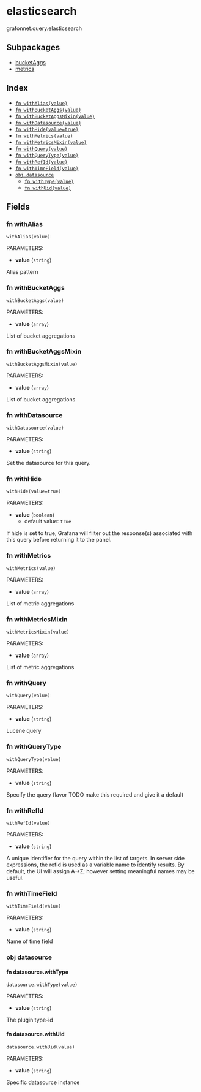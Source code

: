 # elasticsearch

grafonnet.query.elasticsearch

## Subpackages

* [bucketAggs](bucketAggs/index.md)
* [metrics](metrics/index.md)

## Index

* [`fn withAlias(value)`](#fn-withalias)
* [`fn withBucketAggs(value)`](#fn-withbucketaggs)
* [`fn withBucketAggsMixin(value)`](#fn-withbucketaggsmixin)
* [`fn withDatasource(value)`](#fn-withdatasource)
* [`fn withHide(value=true)`](#fn-withhide)
* [`fn withMetrics(value)`](#fn-withmetrics)
* [`fn withMetricsMixin(value)`](#fn-withmetricsmixin)
* [`fn withQuery(value)`](#fn-withquery)
* [`fn withQueryType(value)`](#fn-withquerytype)
* [`fn withRefId(value)`](#fn-withrefid)
* [`fn withTimeField(value)`](#fn-withtimefield)
* [`obj datasource`](#obj-datasource)
  * [`fn withType(value)`](#fn-datasourcewithtype)
  * [`fn withUid(value)`](#fn-datasourcewithuid)

## Fields

### fn withAlias

```jsonnet
withAlias(value)
```

PARAMETERS:

* **value** (`string`)

Alias pattern
### fn withBucketAggs

```jsonnet
withBucketAggs(value)
```

PARAMETERS:

* **value** (`array`)

List of bucket aggregations
### fn withBucketAggsMixin

```jsonnet
withBucketAggsMixin(value)
```

PARAMETERS:

* **value** (`array`)

List of bucket aggregations
### fn withDatasource

```jsonnet
withDatasource(value)
```

PARAMETERS:

* **value** (`string`)

Set the datasource for this query.
### fn withHide

```jsonnet
withHide(value=true)
```

PARAMETERS:

* **value** (`boolean`)
   - default value: `true`

If hide is set to true, Grafana will filter out the response(s) associated with this query before returning it to the panel.
### fn withMetrics

```jsonnet
withMetrics(value)
```

PARAMETERS:

* **value** (`array`)

List of metric aggregations
### fn withMetricsMixin

```jsonnet
withMetricsMixin(value)
```

PARAMETERS:

* **value** (`array`)

List of metric aggregations
### fn withQuery

```jsonnet
withQuery(value)
```

PARAMETERS:

* **value** (`string`)

Lucene query
### fn withQueryType

```jsonnet
withQueryType(value)
```

PARAMETERS:

* **value** (`string`)

Specify the query flavor
TODO make this required and give it a default
### fn withRefId

```jsonnet
withRefId(value)
```

PARAMETERS:

* **value** (`string`)

A unique identifier for the query within the list of targets.
In server side expressions, the refId is used as a variable name to identify results.
By default, the UI will assign A->Z; however setting meaningful names may be useful.
### fn withTimeField

```jsonnet
withTimeField(value)
```

PARAMETERS:

* **value** (`string`)

Name of time field
### obj datasource


#### fn datasource.withType

```jsonnet
datasource.withType(value)
```

PARAMETERS:

* **value** (`string`)

The plugin type-id
#### fn datasource.withUid

```jsonnet
datasource.withUid(value)
```

PARAMETERS:

* **value** (`string`)

Specific datasource instance